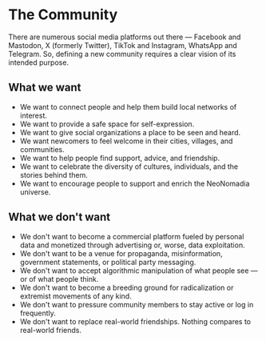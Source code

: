 # The Community

There are numerous social media platforms out there — Facebook and Mastodon, X (formerly Twitter), TikTok and Instagram, WhatsApp and Telegram. So, defining a new community requires a clear vision of its intended purpose.

## What we want

- We want to connect people and help them build local networks of interest.
- We want to provide a safe space for self-expression.
- We want to give social organizations a place to be seen and heard.
- We want newcomers to feel welcome in their cities, villages, and communities.
- We want to help people find support, advice, and friendship.
- We want to celebrate the diversity of cultures, individuals, and the stories behind them.
- We want to encourage people to support and enrich the NeoNomadia universe.

## What we don't want

- We don't want to become a commercial platform fueled by personal data and monetized through advertising or, worse, data exploitation.
- We don't want to be a venue for propaganda, misinformation, government statements, or political party messaging.
- We don't want to accept algorithmic manipulation of what people see — or of what people think.
- We don't want to become a breeding ground for radicalization or extremist movements of any kind.
- We don't want to pressure community members to stay active or log in frequently.
- We don't want to replace real-world friendships. Nothing compares to real-world friends.
